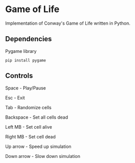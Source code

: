 # Game of Life

Implementation of Conway's Game of Life written in Python.

## Dependencies
Pygame library

```
pip install pygame
```

## Controls
Space - Play/Pause

Esc - Exit

Tab - Randomize cells

Backspace - Set all cells dead

Left MB - Set cell alive

Right MB - Set cell dead

Up arrow - Speed up simulation

Down arrow - Slow down simulation
